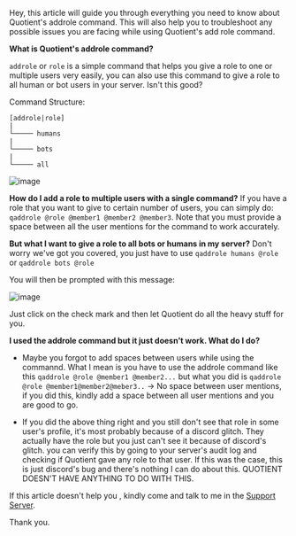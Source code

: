 Hey, this article will guide you through everything you need to know about Quotient's addrole command. This will also help you to troubleshoot any possible
issues you are facing while using Quotient's add role command.

**What is Quotient's addrole command?**

`addrole` or `role` is a simple command that helps you give a role to one or multiple users very easily, you can also use this command to give a role to 
all human or bot users in your server. Isn't this good?

Command Structure:
```
[addrole|role]
|
└───── humans
|
└───── bots
|
└───── all
```

![image](https://user-images.githubusercontent.com/72350242/125024997-7575ac00-e09f-11eb-8ba8-626430c38009.png)


**How do I add a role to multiple users with a single command?**
If you have a role that you want to give to certain number of users, you can simply do:
`qaddrole @role @member1 @member2 @member3`.
Note that you must provide a space between all the user mentions for the command to work accurately.

**But what I want to give a role to all bots or humans in my server?**
Don't worry we've got you covered, you just have to use `qaddrole humans @role` or `qaddrole bots @role` 

You will then be prompted with this message:

![image](https://user-images.githubusercontent.com/72350242/125025332-1e240b80-e0a0-11eb-8e93-b7ed4b725fe4.png)

Just click on the check mark and then let Quotient do all the heavy stuff for you.


**I used the addrole command but it just doesn't work. What do I do?**
- Maybe you forgot to add spaces between users while using the commannd. What I mean is you have to use the addrole command like this `qaddrole @role @member1 @member2...`
but what you did is `qaddrole @role @member1@member2@meber3..` -> No space between user mentions, if you did this, kindly add a space between all user mentions and
you are good to go.

- If you did the above thing right and you still don't see that role in some user's profile, it's most probably because of a discord glitch. They actually have the role
but you just can't see it because of discord's glitch. you can verify this by going to your server's audit log and checking if Quotient gave any role to that user. If
this was the case, this is just discord's bug and there's nothing I can do about this. QUOTIENT DOESN'T HAVE ANYTHING TO DO WITH THIS.

If this article doesn't help you , kindly come and talk to me in the [Support Server](https://quotientbot.xyz/support).

Thank you.
